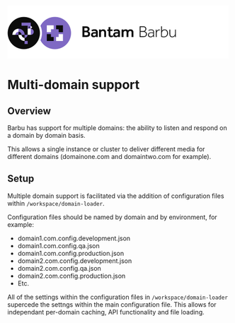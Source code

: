 ![Barbu](../barbu.png)

# Multi-domain support

## Overview

Barbu has support for multiple domains: the ability to listen and respond on a domain by domain basis.

This allows a single instance or cluster to deliver different media for different domains (domainone.com and domaintwo.com for example).

## Setup

Multiple domain support is facilitated via the addition of configuration files within `/workspace/domain-loader`.

Configuration files should be named by domain and by environment, for example:

- domain1.com.config.development.json
- domain1.com.config.qa.json
- domain1.com.config.production.json
- domain2.com.config.development.json
- domain2.com.config.qa.json
- domain2.com.config.production.json
- Etc.

All of the settings within the configuration files in `/workspace/domain-loader` supercede the settngs within the main configuration file. This allows for independant per-domain caching, API functionality and file loading.

